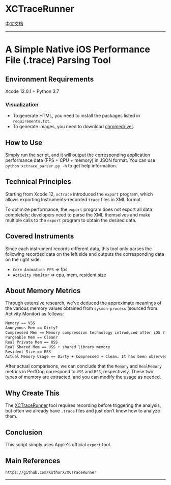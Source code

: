 # XCTraceRunner

[中文文档](./README.md)


---

# A Simple Native iOS Performance File (.trace) Parsing Tool

## Environment Requirements

Xcode 12.0.1 + Python 3.7

### Visualization

- To generate HTML, you need to install the packages listed in `requirements.txt`.
- To generate images, you need to download [chromedriver](https://sites.google.com/a/chromium.org/chromedriver/downloads).

## How to Use

Simply run the script, and it will output the corresponding application performance data (FPS + CPU + memory) in JSON format. You can use `python xctrace_parser.py -h` to get help information.

## Technical Principles

Starting from Xcode 12, `xctrace` introduced the `export` program, which allows exporting Instruments-recorded `trace` files in XML format.

To optimize performance, the `export` program does not export all data completely; developers need to parse the XML themselves and make multiple calls to the `export` program to obtain the desired data.

## Covered Instruments

Since each instrument records different data, this tool only parses the following recorded data on the left side and outputs the corresponding data on the right side:

- `Core Animation FPS` => fps
- `Activity Monitor` => cpu, mem, resident size

## About Memory Metrics

Through extensive research, we've deduced the approximate meanings of the various memory values obtained from `sysmon-process` (sourced from Activity Monitor) as follows:

```txt
Memory == VSS
Anonymous Mem == Dirty?
Compressed Mem == Memory compression technology introduced after iOS 7
Purgeable Mem == Clean?
Real Private Mem == USS
Real Shared Mem == USS + shared library memory
Resident Size == RSS
Actual Memory Usage == Dirty + Compressed + Clean. It has been observed that this value is greater than VSS (why?).
```

After actual comparisons, we can conclude that the `Memory` and `RealMemory` metrics in PerfDog correspond to `VSS` and `RSS`, respectively. These two types of memory are extracted, and you can modify the usage as needed.

## Why Create This

The [XCTraceRunner](https://github.com/KuthorX/XCTraceRunner) tool requires recording before triggering the analysis, but often we already have `.trace` files and just don’t know how to analyze them.

## Conclusion

This script simply uses Apple's official `export` tool.

## Main References

```txt
https://github.com/KuthorX/XCTraceRunner
```

--- 
